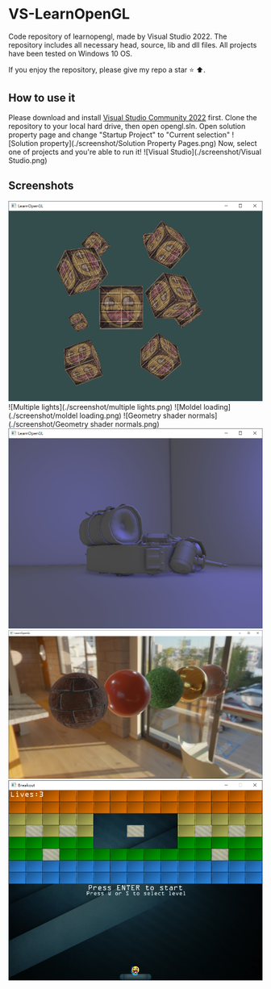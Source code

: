 # VS-LearnOpenGL
Code repository of learnopengl, made by Visual Studio 2022.
The repository includes all necessary head, source, lib and dll files.
All projects have been tested on Windows 10 OS.

If you enjoy the repository, please give my repo a star ⭐ ⬆️. 

## How to use it
Please download and install [Visual Studio Community 2022](https://visualstudio.microsoft.com/vs/community/) first.
Clone the repository to your local hard drive, then open opengl.sln.
Open solution property page and change "Startup Project" to "Current selection" 
![Solution property](./screenshot/Solution Property Pages.png)
Now, select one of projects and you're able to run it!
![Visual Studio](./screenshot/Visual Studio.png)

## Screenshots
![Camera class](./screenshot/camera_class.png)
![Multiple lights](./screenshot/multiple lights.png)
![Moldel loading](./screenshot/moldel loading.png)
![Geometry shader normals](./screenshot/Geometry shader normals.png)
![ssao](./screenshot/ssao.png)
![pbr](./screenshot/pbr.png)
![Breakout](./screenshot/Breakout.png)
